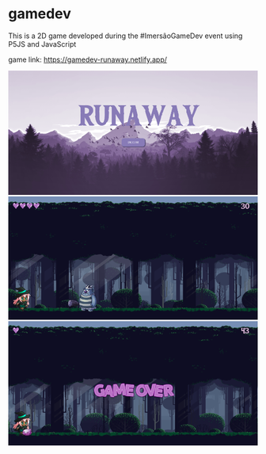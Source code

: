# gamedev
This is a 2D game developed during the #ImersãoGameDev event using P5JS and JavaScript

game link: https://gamedev-runaway.netlify.app/

![Screenshot](screenshot-start.png)
![Screenshot](screenshot-game.png)
![Screenshot](screenshot-gameover.png)
